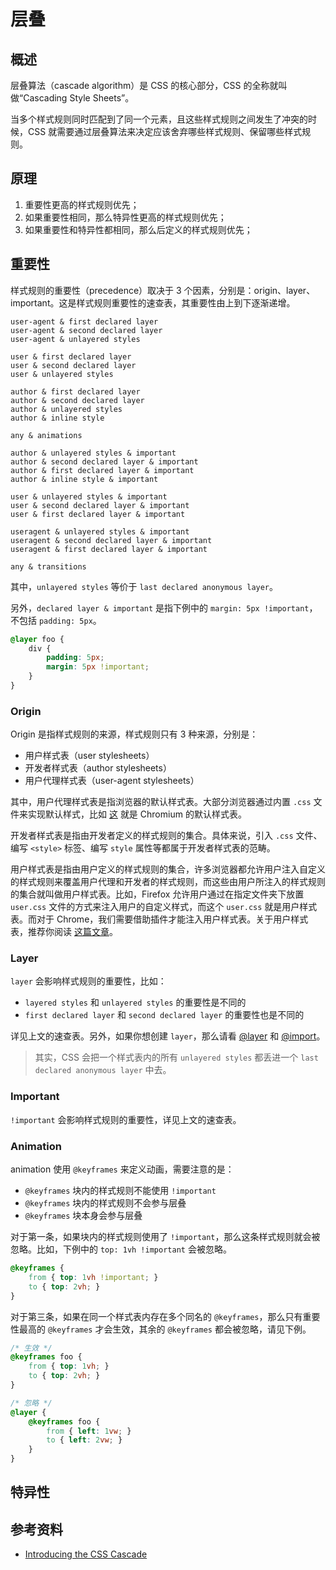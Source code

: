 # 层叠

## 概述

层叠算法（cascade algorithm）是 CSS 的核心部分，CSS 的全称就叫做“Cascading Style Sheets”。

当多个样式规则同时匹配到了同一个元素，且这些样式规则之间发生了冲突的时候，CSS 就需要通过层叠算法来决定应该舍弃哪些样式规则、保留哪些样式规则。

## 原理

1. 重要性更高的样式规则优先；
2. 如果重要性相同，那么特异性更高的样式规则优先；
3. 如果重要性和特异性都相同，那么后定义的样式规则优先；

## 重要性

样式规则的重要性（precedence）取决于 3 个因素，分别是：origin、layer、important。这是样式规则重要性的速查表，其重要性由上到下逐渐递增。

```
user-agent & first declared layer
user-agent & second declared layer
user-agent & unlayered styles

user & first declared layer
user & second declared layer
user & unlayered styles

author & first declared layer
author & second declared layer
author & unlayered styles
author & inline style

any & animations

author & unlayered styles & important
author & second declared layer & important
author & first declared layer & important
author & inline style & important

user & unlayered styles & important
user & second declared layer & important
user & first declared layer & important

useragent & unlayered styles & important
useragent & second declared layer & important
useragent & first declared layer & important

any & transitions
```

其中，`unlayered styles` 等价于 `last declared anonymous layer`。

另外，`declared layer & important` 是指下例中的 `margin: 5px !important`，不包括 `padding: 5px`。

```css
@layer foo {
    div {
        padding: 5px;
        margin: 5px !important;
    }
}
```

### Origin

Origin 是指样式规则的来源，样式规则只有 3 种来源，分别是：

- 用户样式表（user stylesheets）
- 开发者样式表（author stylesheets）
- 用户代理样式表（user-agent stylesheets）

其中，用户代理样式表是指浏览器的默认样式表。大部分浏览器通过内置 `.css` 文件来实现默认样式，比如 [这](https://source.chromium.org/chromium/chromium/src/+/main:third_party/blink/renderer/core/html/resources/html.css) 就是 Chromium 的默认样式表。

开发者样式表是指由开发者定义的样式规则的集合。具体来说，引入 `.css` 文件、编写 `<style>` 标签、编写 `style` 属性等都属于开发者样式表的范畴。

用户样式表是指由用户定义的样式规则的集合，许多浏览器都允许用户注入自定义的样式规则来覆盖用户代理和开发者的样式规则，而这些由用户所注入的样式规则的集合就叫做用户样式表。比如，Firefox 允许用户通过在指定文件夹下放置 `user.css` 文件的方式来注入用户的自定义样式，而这个 `user.css` 就是用户样式表。而对于 Chrome，我们需要借助插件才能注入用户样式表。关于用户样式表，推荐你阅读 [这篇文章](https://www.thoughtco.com/user-style-sheet-3469931)。

### Layer

`layer` 会影响样式规则的重要性，比如：

- `layered styles` 和 `unlayered styles` 的重要性是不同的
- `first declared layer` 和 `second declared layer` 的重要性也是不同的

详见上文的速查表。另外，如果你想创建 `layer`，那么请看 [@layer](https://developer.mozilla.org/en-US/docs/Web/CSS/@layer) 和 [@import](https://developer.mozilla.org/en-US/docs/Web/CSS/@import)。

> 其实，CSS 会把一个样式表内的所有 `unlayered styles` 都丢进一个 `last declared anonymous layer` 中去。

### Important

`!important` 会影响样式规则的重要性，详见上文的速查表。

### Animation

animation 使用 `@keyframes` 来定义动画，需要注意的是：

- `@keyframes` 块内的样式规则不能使用 `!important`
- `@keyframes` 块内的样式规则不会参与层叠
- `@keyframes` 块本身会参与层叠

对于第一条，如果块内的样式规则使用了 `!important`，那么这条样式规则就会被忽略。比如，下例中的 `top: 1vh !important` 会被忽略。

```css
@keyframes {
    from { top: 1vh !important; }
    to { top: 2vh; }
}
```

对于第三条，如果在同一个样式表内存在多个同名的 `@keyframes`，那么只有重要性最高的 `@keyframes` 才会生效，其余的 `@keyframes` 都会被忽略，请见下例。

```css
/* 生效 */
@keyframes foo {
    from { top: 1vh; }
    to { top: 2vh; }
}

/* 忽略 */
@layer {
    @keyframes foo {
        from { left: 1vw; }
        to { left: 2vw; }
    }
}
```

## 特异性

## 参考资料

- [Introducing the CSS Cascade](https://developer.mozilla.org/en-US/docs/Web/CSS/Cascade#which_css_entities_participate_in_the_cascade)

